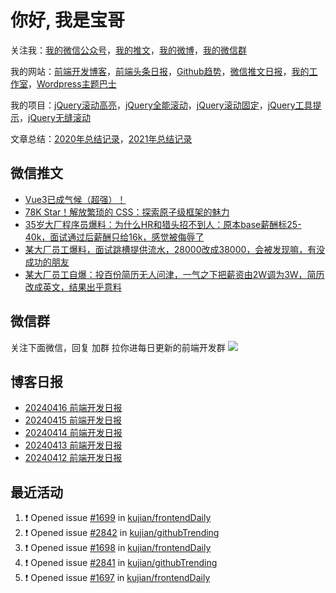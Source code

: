 
# 你好, 我是宝哥

关注我：[我的微信公众号](https://open.weixin.qq.com/qr/code?username=caibaojian_com)，[我的推文](https://weixin.qdkfweb.cn/)，[我的微博](https://weibo.com/kujian)，[我的微信群](https://qdkfweb.cn/go/weixinqun)

我的网站：[前端开发博客](https://qdkfweb.cn/)，[前端头条日报](https://toutiao.qdkfweb.cn/)，[Github趋势](https://github.qdkfweb.cn/)，[微信推文日报](https://weixin.qdkfweb.cn/)，[我的工作室](https://diy.qdkfweb.cn/)，[Wordpress主题巴士](https://wp.qdkfweb.cn/)

我的项目：[jQuery滚动高亮](https://github.com/kujian/scrollHighlight)，[jQuery全能滚动](https://github.com/kujian/power-slider)，[jQuery滚动固定](https://github.com/kujian/scrollfix)，[jQuery工具提示](https://github.com/kujian/tooltip)，[jQuery无缝滚动](http://github.com/kujian/scrollForever)

文章总结：[2020年总结记录](https://mp.weixin.qq.com/s/u0YW8BFWYLquVauhHrkSMQ)，[2021年总结记录](https://mp.weixin.qq.com/s/zMnxIpxMdDrIyuLxHRnSPw)


## 微信推文

<!-- BLOG-POST-LIST:START -->
- [Vue3已成气候（超强）！](https://weixin.qdkfweb.cn/42817.html)
- [78K Star！解放繁琐的 CSS：探索原子级框架的魅力](https://weixin.qdkfweb.cn/42818.html)
- [35岁大厂程序员爆料：为什么HR和猎头招不到人：原本base薪酬标25-40k，面试通过后薪酬只给16k，感觉被侮辱了](https://weixin.qdkfweb.cn/42729.html)
- [某大厂员工爆料，面试跳槽提供流水，28000改成38000，会被发现嘛，有没成功的朋友](https://weixin.qdkfweb.cn/42730.html)
- [某大厂员工自爆：投百份简历无人问津，一气之下把薪资由2W调为3W，简历改成英文，结果出乎意料](https://weixin.qdkfweb.cn/42731.html)
<!-- BLOG-POST-LIST:END -->

## 微信群
关注下面微信，回复 加群 拉你进每日更新的前端开发群
![](https://pic.qdkfweb.cn/uploads/2023/11/weixin.png)

## 博客日报

<!-- DAILY:START -->
- [20240416 前端开发日报](https://qdkfweb.cn/fe-daily-20240416.html)
- [20240415 前端开发日报](https://qdkfweb.cn/fe-daily-20240415.html)
- [20240414 前端开发日报](https://qdkfweb.cn/fe-daily-20240414.html)
- [20240413 前端开发日报](https://qdkfweb.cn/fe-daily-20240413.html)
- [20240412 前端开发日报](https://qdkfweb.cn/fe-daily-20240412.html)
<!-- DAILY:END -->


## 最近活动

<!--START_SECTION:activity-->
1. ❗ Opened issue [#1699](https://github.com/kujian/frontendDaily/issues/1699) in [kujian/frontendDaily](https://github.com/kujian/frontendDaily)
2. ❗ Opened issue [#2842](https://github.com/kujian/githubTrending/issues/2842) in [kujian/githubTrending](https://github.com/kujian/githubTrending)
3. ❗ Opened issue [#1698](https://github.com/kujian/frontendDaily/issues/1698) in [kujian/frontendDaily](https://github.com/kujian/frontendDaily)
4. ❗ Opened issue [#2841](https://github.com/kujian/githubTrending/issues/2841) in [kujian/githubTrending](https://github.com/kujian/githubTrending)
5. ❗ Opened issue [#1697](https://github.com/kujian/frontendDaily/issues/1697) in [kujian/frontendDaily](https://github.com/kujian/frontendDaily)
<!--END_SECTION:activity-->
